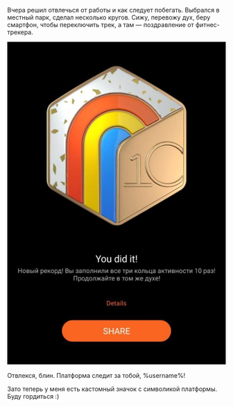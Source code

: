 ﻿Вчера решил отвлечься от работы и как следует побегать. Выбрался в местный парк, сделал несколько кругов. Сижу, перевожу дух, беру смартфон, чтобы переключить трек, а там — поздравление от фитнес-трекера.

![Ой, привет!](hi.jpg)

Отвлекся, блин. Платформа следит за тобой, %username%!

Зато теперь у меня есть кастомный значок с символикой платформы. Буду гордиться :)